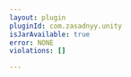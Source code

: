 ```yaml
---
layout: plugin
pluginId: com.zasadnyy.unity
isJarAvailable: true
error: NONE
violations: []

---
```

